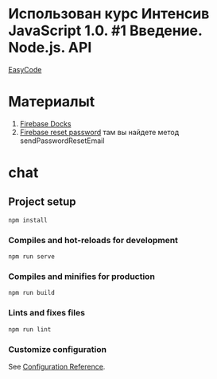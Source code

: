 # Использован курс Интенсив JavaScript 1.0. #1 Введение. Node.js. API
[EasyCode](https://www.youtube.com/watch?v=obPFS7_ACzQ&list=PLlwtdxQXoJAumULW7U2HGNGKg45U9drVF)
# Материалыt 
1. [Firebase Docks](https://firebase.google.com/docs/auth/web/password-auth)
2. [Firebase reset password](https://firebase.google.com/docs/auth/web/manage-users?hl=ru) там вы найдете метод sendPasswordResetEmail


# chat

## Project setup
```
npm install
```

### Compiles and hot-reloads for development
```
npm run serve
```

### Compiles and minifies for production
```
npm run build
```

### Lints and fixes files
```
npm run lint
```

### Customize configuration
See [Configuration Reference](https://cli.vuejs.org/config/).
